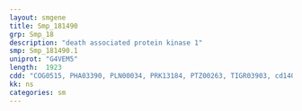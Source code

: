 ```yaml
---
layout: smgene
title: Smp_181490
grp: Smp_18
description: "death associated protein kinase 1"
smp: Smp_181490.1
uniprot: "G4VEM5"
length:  1923
cdd: "COG0515, PHA03390, PLN00034, PRK13184, PTZ00263, TIGR03903, cd14006, cl21453, pfam00069, smart00220"
kk: ns
categories: sm
---
```

